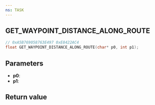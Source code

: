 ```yaml
---
ns: TASK
---
```

## GET_WAYPOINT_DISTANCE_ALONG_ROUTE

```c
// 0xA5B769058763E497 0xE8422AC4
float GET_WAYPOINT_DISTANCE_ALONG_ROUTE(char* p0, int p1);
```


## Parameters
* **p0**: 
* **p1**: 

## Return value
